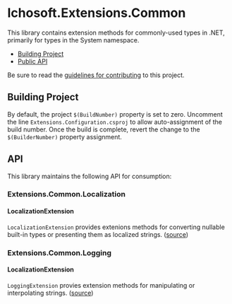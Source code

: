 # Ichosoft.Extensions.Common #
This library contains extension methods for commonly-used types in .NET, primarily for types in the System namespace. 

* [Building Project](#building-prjoject)
* [Public API](#api)

Be sure to read the [guidelines for contributing](CONTRIBUTING.md) to this project.

## Building Project ##
By default, the project `$(BuildNumber)` property is set to zero. Uncomment the line `Extensions.Configuration.csproj` to allow auto-assignment of the build number. Once the build is complete, revert the change to the `$(BuilderNumber)` property assignment.

## API ##
This library maintains the following API for consumption:

### Extensions.Common.Localization
#### LocalizationExtension  #### 
`LocalizationExtension` provides extenions methods for converting nullable built-in types 
or presenting them as localized strings. ([source](\Extensions.Common\Localization\LocalizationExtension.cs))

###

### Extensions.Common.Logging
#### LocalizationExtension  ####
`LoggingExtension` provies extension methods for manipulating or interpolating strings. ([source](\Extensions.Common\Logging\LoggingExtension.cs))

###
